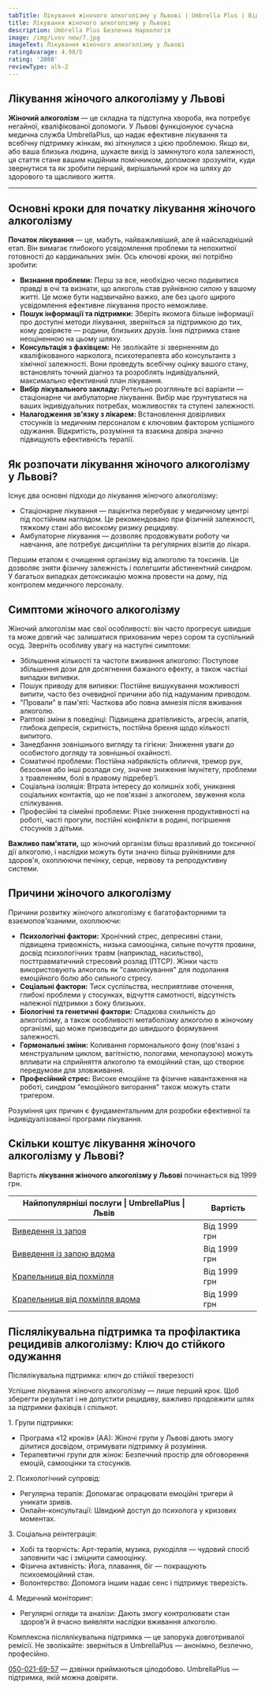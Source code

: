 ```yaml
---
tabTitle: Лікування жіночого алкоголізму у Львові | Umbrella Plus | Від 1999 грн
title: Лікування жіночого алкоголізму у Львові
description: Umbrella Plus Безпечна Наркологія
image: /img/Lvov new/7.jpg
imageText: Лікування жіночого алкоголізму у Львові
ratingAvarage: 4.98/5
rating: '2088'
reviewType: alk-2
---
```


## Лікування жіночого алкоголізму у Львові

**Жіночий алкоголізм** — це складна та підступна хвороба, яка потребує негайної, кваліфікованої допомоги. У Львові функціонуює сучасна медична служба UmbrellaPlus, що надає ефективне лікування та всебічну підтримку жінкам, які зіткнулися з цією проблемою. Якщо ви, або ваша близька людина, шукаєте вихід із замкнутого кола залежності, ця стаття стане вашим надійним помічником, допоможе зрозуміти, куди звернутися та як зробити перший, вирішальний крок на шляху до здорового та щасливого життя.

***

## Основні кроки для початку лікування жіночого алкоголізму

**Початок лікування** — це, мабуть, найважливіший, але й найскладніший етап. Він вимагає глибокого усвідомлення проблеми та непохитної готовності до кардинальних змін. Ось ключові кроки, які потрібно зробити:

* **Визнання проблеми:** Перш за все, необхідно чесно подивитися правді в очі та визнати, що алкоголь став руйнівною силою у вашому житті. Це може бути надзвичайно важко, але без цього щирого усвідомлення ефективне лікування просто неможливе.
* **Пошук інформації та підтримки:** Зберіть якомога більше інформації про доступні методи лікування, зверніться за підтримкою до тих, кому довіряєте — родини, близьких друзів. Їхня підтримка стане неоціненною на цьому шляху.
* **Консультація з фахівцем:** Не зволікайте зі зверненням до кваліфікованого нарколога, психотерапевта або консультанта з хімічної залежності. Вони проведуть всебічну оцінку вашого стану, встановлять точний діагноз та розроблять індивідуальний, максимально ефективний план лікування.
* **Вибір лікувального закладу:** Ретельно розгляньте всі варіанти — стаціонарне чи амбулаторне лікування. Вибір має ґрунтуватися на ваших індивідуальних потребах, можливостях та ступені залежності.
* **Налагодження зв'язку з лікарем:** Встановлення довірливих стосунків із медичним персоналом є ключовим фактором успішного одужання. Відкритість, розуміння та взаємна довіра значно підвищують ефективність терапії.

## Як розпочати лікування жіночого алкоголізму у Львові?

Існує два основні підходи до лікування жіночого алкоголізму:

* Стаціонарне лікування — пацієнтка перебуває у медичному центрі під постійним наглядом. Це рекомендовано при фізичній залежності, тяжкому стані або високому ризику рецидиву.
* Амбулаторне лікування — дозволяє продовжувати роботу чи навчання, але потребує дисципліни та регулярних візитів до лікаря.

Першим етапом є очищення організму від алкоголю та токсинів. Це дозволяє зняти фізичну залежність і полегшити абстинентний синдром. У багатьох випадках детоксикацію можна провести на дому, під контролем медичного персоналу.

## Симптоми жіночого алкоголізму

Жіночий алкоголізм має свої особливості: він часто прогресує швидше та може довгий час залишатися прихованим через сором та суспільний осуд. Зверніть особливу увагу на наступні симптоми:

* Збільшення кількості та частоти вживання алкоголю: Поступове збільшення дози для досягнення бажаного ефекту, а також частіші випадки випивки.
* Пошук приводу для випивки: Постійне вишукування можливості випити, часто без очевидної причини або під надуманим приводом.
* "Провали" в пам'яті: Часткова або повна амнезія після вживання алкоголю.
* Раптові зміни в поведінці: Підвищена дратівливість, агресія, апатія, глибока депресія, скритність, постійна брехня щодо кількості випитого.
* Занедбання зовнішнього вигляду та гігієни: Зниження уваги до особистого догляду та зовнішньої охайності.
* Соматичні проблеми: Постійна набряклість обличчя, тремор рук, безсоння або інші розлади сну, значне зниження імунітету, проблеми з травленням, болі в правому підребер'ї.
* Соціальна ізоляція: Втрата інтересу до колишніх хобі, уникання соціальних контактів, що не пов'язані з алкоголем, звуження кола спілкування.
* Професійні та сімейні проблеми: Різке зниження продуктивності на роботі, часті прогули, постійні конфлікти в родині, погіршення стосунків з дітьми.

**Важливо пам'ятати,** що жіночий організм більш вразливий до токсичної дії алкоголю, і наслідки можуть бути значно більш руйнівними для здоров'я, охоплюючи печінку, серце, нервову та репродуктивну системи.

## Причини жіночого алкоголізму

Причини розвитку жіночого алкоголізму є багатофакторними та взаємопов'язаними, охоплюючи:

* **Психологічні фактори:** Хронічний стрес, депресивні стани, підвищена тривожність, низька самооцінка, сильне почуття провини, досвід психологічних травм (наприклад, насильство), посттравматичний стресовий розлад (ПТСР). Жінки часто використовують алкоголь як "самолікування" для подолання емоційного болю або сильного стресу.
* **Соціальні фактори:** Тиск суспільства, несприятливе оточення, глибокі проблеми у стосунках, відчуття самотності, відсутність належної підтримки з боку близьких.
* **Біологічні та генетичні фактори:** Спадкова схильність до алкоголізму, а також особливості метаболізму алкоголю в жіночому організмі, що може призводити до швидшого формування залежності.
* **Гормональні зміни:** Коливання гормонального фону (пов'язані з менструальним циклом, вагітністю, пологами, менопаузою) можуть впливати на сприйняття алкоголю та емоційний стан, що створює передумови для зловживання.
* **Професійний стрес:** Високе емоційне та фізичне навантаження на роботі, синдром "емоційного вигорання" також можуть стати тригером.

Розуміння цих причин є фундаментальним для розробки ефективної та індивідуалізованої програми лікування.

## Скільки коштує лікування жіночого алкоголізму у Львові?

Вартість **лікування жіночого алкоголізму у Львові** починається від 1999 грн.

| Найпопулярніші послуги \| UmbrellaPlus \| Львів                                                                 | Вартість     |
| --------------------------------------------------------------------------------------------------------------- | ------------ |
| [Виведення із запоя](https://umbrella-plus.com.ua/uk/lviv/vivod-iz-zapoia-lvov-ua/)                             | Від 1999 грн |
| [Виведення із запою вдома](https://umbrella-plus.com.ua/uk/lviv/vivod-iz-zapoia-na-domy-lv%D1%96v-ua/)          | Від 1999 грн |
| [Крапельниця від похмілля](https://umbrella-plus.com.ua/uk/lviv/kapelnica_ot_alkogola_lvov/)                    | Від 1999 грн |
| [Крапельниця від похмілля вдома](https://umbrella-plus.com.ua/uk/lviv/kapelnica_ot_alkogola_na-domy-lv%D1%96v/) | Від 1999 грн |

## Післялікувальна підтримка та профілактика рецидивів алкоголізму: Ключ до стійкого одужання

Післялікувальна підтримка: ключ до стійкої тверезості

Успішне лікування жіночого алкоголізму — лише перший крок. Щоб зберегти результат і не допустити рецидиву, важливо продовжити шлях за підтримки фахівців і спільнот.

1\. Групи підтримки:

* Програма «12 кроків» (АА): Жіночі групи у Львові дають змогу ділитися досвідом, отримувати підтримку й розуміння.
* Терапевтичні групи для жінок: Безпечний простір для обговорення емоцій, самооцінки та стосунків.

2\. Психологічний супровід:

* Регулярна терапія: Допомагає опрацювати емоційні тригери й уникати зривів.
* Онлайн-консультації: Швидкий доступ до психолога у кризових моментах.

3\. Соціальна реінтеграція:

* Хобі та творчість: Арт-терапія, музика, рукоділля — чудовий спосіб заповнити час і зміцнити самооцінку.
* Фізична активність: Йога, плавання, біг — покращують психоемоційний стан.
* Волонтерство: Допомога іншим надає сенс і підтримує тверезість.

4\. Медичний моніторинг:

* Регулярні огляди та аналізи: Дають змогу контролювати стан здоров’я й вчасно виявляти наслідки вживання алкоголю.

Комплексна післялікувальна підтримка — це запорука довготривалої ремісії.
Не зволікайте: зверніться в UmbrellaPlus — анонімно, безпечно, професійно.

[050-021-69-57](tel:0500216957) — дзвінки приймаються цілодобово.
UmbrellaPlus — підтримка, якій можна довіряти.
